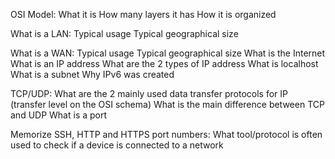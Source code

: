OSI Model:
What it is
How many layers it has
How it is organized

What is a LAN:
Typical usage
Typical geographical size

What is a WAN:
Typical usage
Typical geographical size
What is the Internet
What is an IP address
What are the 2 types of IP address
What is localhost
What is a subnet
Why IPv6 was created

TCP/UDP:
What are the 2 mainly used data transfer protocols for IP (transfer level on the OSI schema)
What is the main difference between TCP and UDP
What is a port

Memorize SSH, HTTP and HTTPS port numbers:
What tool/protocol is often used to check if a device is connected to a network
